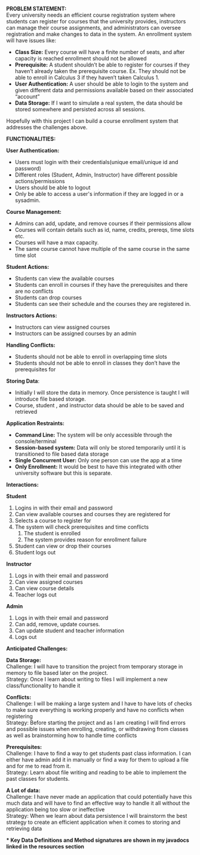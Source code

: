 **PROBLEM STATEMENT:**  
Every university needs an efficient course registration system where students can register for courses that the university provides, instructors can manage their course assignments, and administrators can oversee registration and make changes to data in the system. An enrollment system will have issues like:

* **Class Size:** Every course will have a finite number of seats, and after capacity is reached enrollment should not be allowed  
* **Prerequisite:** A student shouldn’t be able to register for courses if they haven’t already taken the prerequisite course. Ex. They should not be able to enroll in Calculus 3 if they haven’t taken Calculus 1\.  
* **User Authentication:** A user should be able to login to the system and given different data and permissions available based on their associated “account”  
* **Data Storage:** If I want to simulate a real system, the data should be stored somewhere and persisted across all sessions.

Hopefully with this project I can build a course enrollment system that addresses the challenges above.

**FUNCTIONALITIES:** 

**User Authentication:** 

* Users must login with their credentials(unique email/unique id and password)  
* Different roles (Student, Admin, Instructor) have different possible actions/permissions  
* Users should be able to logout  
* Only be able to access a user's information if they are logged in or a sysadmin.


**Course Management:**

* Admins can add, update, and remove courses if their permissions allow  
* Courses will contain details such as id, name, credits, prereqs, time slots etc.  
* Courses will have a max capacity.  
* The same course cannot have multiple of the same course in the same time slot

**Student Actions:**

* Students can view the available courses  
* Students can enroll in courses if they have the prerequisites and there are no conflicts  
* Students can drop courses  
* Students can see their schedule and the courses they are registered in.

**Instructors Actions:**

* Instructors can view assigned courses  
* Instructors can be assigned courses by an admin

**Handling Conflicts:**

* Students should not be able to enroll in overlapping time slots  
* Students should not be able to enroll in classes they don’t have the prerequisites for

**Storing Data**:

* Initially I will store the data in memory. Once persistence is taught I will introduce file based storage.  
* Course, student , and instructor data should be able to be saved and retrieved

**Application Restraints:**

* **Command Line:** The system will be only accessible through the console/terminal  
* **Session-based system:** Data will only be stored temporarily until it is transitioned to file based data storage  
* **Single Concurrent User:** Only one person can use the app at a time  
* **Only Enrollment:** It would be best to have this integrated with other university software but this is separate.

**Interactions:**

**Student**

1. Logins in with their email and password  
2. Can view available courses and courses they are registered for  
3. Selects a course to register for  
4. The system will check prerequisites and time conflicts  
   1. The student is enrolled  
   2. The system provides reason for enrollment failure  
5. Student can view or drop their courses  
6. Student logs out  
     
   

**Instructor**

1. Logs in with their email and password  
2. Can view assigned courses  
3. Can view course details  
4. Teacher logs out  
   

**Admin**

1. Logs in with their email and password  
2. Can add, remove, update courses.  
3. Can update student and teacher information  
4. Logs out

**Anticipated Challenges:**

**Data Storage:**   
Challenge: I will have to transition the project from temporary storage in memory to file based later on the project.   
Strategy: Once I learn about writing to files I will implement a new class/functionality to handle it

**Conflicts:**  
Challenge: I will be making a large system and I have to have lots of checks to make sure everything is working properly and have no conflicts when registering  
Strategy: Before starting the project and as I am creating I will find errors and possible issues when enrolling, creating, or withdrawing from classes as well as brainstorming how to handle time conflicts

**Prerequisites:**   
Challenge: I have to find a way to get students past class information. I can either have admin add it in manually or find a way for them to upload a file and for me to read from it.  
Strategy: Learn about file writing and reading to be able to implement the past classes for students.

**A Lot of data:**   
Challenge: I have never made an application that could potentially have this much data and will have to find an effective way to handle it all without the application being too slow or ineffective  
Strategy: When we learn about data persistence I will brainstorm the best strategy to create an efficient application when it comes to storing and retrieving data

**\* Key Data Definitions and Method signatures are shown in my javadocs linked in the resources section**
